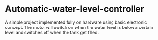 # Automatic-water-level-controller
A simple project implemented fully on hardware using basic electronic concept. The motor will switch on when the water level is below a certain level and switches off when the tank get filled.
